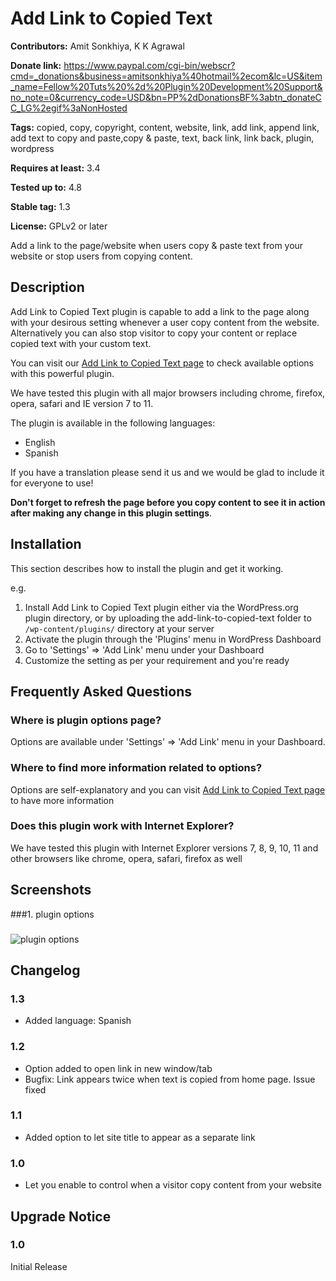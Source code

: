 # Add Link to Copied Text #
**Contributors:** Amit Sonkhiya, K K Agrawal
  
**Donate link:** https://www.paypal.com/cgi-bin/webscr?cmd=_donations&business=amitsonkhiya%40hotmail%2ecom&lc=US&item_name=Fellow%20Tuts%20%2d%20Plugin%20Development%20Support&no_note=0&currency_code=USD&bn=PP%2dDonationsBF%3abtn_donateCC_LG%2egif%3aNonHosted
  
**Tags:** copied, copy, copyright, content, website, link, add link, append link, add text to copy and paste,copy & paste, text, back link, link back, plugin, wordpress
  
**Requires at least:** 3.4
  
**Tested up to:** 4.8
  
**Stable tag:** 1.3
  
**License:** GPLv2 or later
  

Add a link to the page/website when users copy & paste text from your website or stop users from copying content.

## Description ##

Add Link to Copied Text plugin is capable to add a link to the page along with your desirous setting whenever a user copy content from the website. Alternatively you can also stop visitor to copy your content or replace copied text with your custom text.

You can visit our <a href="http://dev.fellowtuts.com/add-link-to-copied-text-plugin/">Add Link to Copied Text page</a> to check available options with this powerful plugin.

We have tested this plugin with all major browsers including chrome, firefox, opera, safari and IE version 7 to 11.

The plugin is available in the following languages:

* English
* Spanish

If you have a translation please send it us and we would be glad to include it for everyone to use!

<strong>Don't forget to refresh the page before you copy content to see it in action after making any change in this plugin settings</strong>.

## Installation ##

This section describes how to install the plugin and get it working.

e.g.

1. Install Add Link to Copied Text plugin either via the WordPress.org plugin directory, or by uploading the add-link-to-copied-text folder to `/wp-content/plugins/` directory at your server
2. Activate the plugin through the 'Plugins' menu in WordPress Dashboard
3. Go to 'Settings' => 'Add Link' menu under your Dashboard  
4. Customize the setting as per your requirement and you're ready


## Frequently Asked Questions ##

### Where is plugin options page? ###
Options are available under 'Settings' => 'Add Link' menu in your Dashboard.

### Where to find more information related to options? ###
Options are self-explanatory and you can visit <a href="http://dev.fellowtuts.com/add-link-to-copied-text-plugin/">Add Link to Copied Text page</a> to have more information

### Does this plugin work with Internet Explorer? ###
We have tested this plugin with Internet Explorer versions 7, 8, 9, 10, 11 and other browsers like chrome, opera, safari, firefox as well


## Screenshots ##
###1. plugin options
###
![plugin options
](https://s.w.org/plugins/add-link-to-copied-text/screenshot-1.png)



## Changelog ##

### 1.3 ###
* Added language: Spanish

### 1.2 ###
* Option added to open link in new window/tab
* Bugfix: Link appears twice when text is copied from home page. Issue fixed

### 1.1 ###
* Added option to let site title to appear as a separate link

### 1.0 ###
* Let you enable to control when a visitor copy content from your website


## Upgrade Notice ##

### 1.0 ###
Initial Release